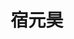 ---
title: "宿元昊" # 姓名
position: "硕士" # 写硕士或博士
contact: "suyuanhao@mail.nankai.edu.cn" # 邮箱
description: "变结构陆空两栖机器人控制研究" # 研究课题
photo: "/url_test/student/suyuanhao/photo.jpg" # 把wanghai改成自己名字的拼音
item:
- 南开大学学士 # 改成自己的最高学位
- 南开大学第五届“校长杯”创新创业大赛创新赛科技发明制作B类二等奖 # 个人成果奖项奖励，总共不要超过4条，精简写
- 第一届全国建筑机器人技能大赛-创意竞赛金牌
- 中国“互联网+”大学生创新创业大赛天津市三等奖
- “挑战杯”全国大学生系列科技学术竞赛天津市二等奖
---